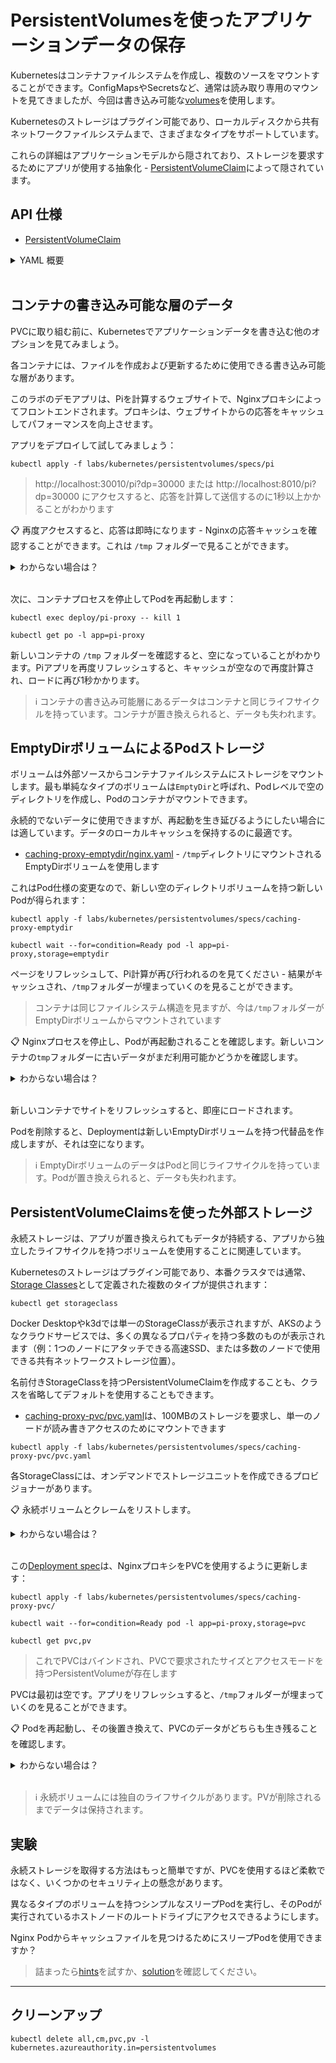 # PersistentVolumesを使ったアプリケーションデータの保存

Kubernetesはコンテナファイルシステムを作成し、複数のソースをマウントすることができます。ConfigMapsやSecretsなど、通常は読み取り専用のマウントを見てきましたが、今回は書き込み可能な[volumes](https://kubernetes.io/docs/concepts/storage/volumes/)を使用します。

Kubernetesのストレージはプラグイン可能であり、ローカルディスクから共有ネットワークファイルシステムまで、さまざまなタイプをサポートしています。

これらの詳細はアプリケーションモデルから隠されており、ストレージを要求するためにアプリが使用する抽象化 - [PersistentVolumeClaim](https://kubernetes.io/docs/concepts/storage/persistent-volumes/#introduction)によって隠されています。

## API 仕様

- [PersistentVolumeClaim](https://kubernetes.io/docs/reference/generated/kubernetes-api/v1.20/#persistentvolumeclaim-v1-core)

<details>
  <summary>YAML 概要</summary>

最も単純なPersistentVolumeClaim (PVC) は以下のようになります：



```
apiVersion: v1
kind: PersistentVolumeClaim
metadata:
  name: small-pvc
spec:
  accessModes:
    - ReadWriteOnce
  resources:
    requests:
      storage: 100Mi
```


ConfigMapsやSecretsと同様に、Podの仕様でボリュームを参照するためにPVC名を使用します。PVC仕様ではその要件が定義されます：

* `accessModes` - ストレージが読み取り専用か読み書き可能か、そしてそれが一つのノードに限定されるか多くのノードでアクセス可能かを記述します
* `resources` - PVCが必要とするストレージの量

Pod仕様には、コンテナファイルシステムにマウントするPVCボリュームを含めることができます：



```
volumes:
  - name: cache-volume
    persistentVolumeClaim:
      claimName: small-pvc
```


</details><br />

## コンテナの書き込み可能な層のデータ

PVCに取り組む前に、Kubernetesでアプリケーションデータを書き込む他のオプションを見てみましょう。

各コンテナには、ファイルを作成および更新するために使用できる書き込み可能な層があります。

このラボのデモアプリは、Piを計算するウェブサイトで、Nginxプロキシによってフロントエンドされます。プロキシは、ウェブサイトからの応答をキャッシュしてパフォーマンスを向上させます。

アプリをデプロイして試してみましょう：


```
kubectl apply -f labs/kubernetes/persistentvolumes/specs/pi
```


> http://localhost:30010/pi?dp=30000 または http://localhost:8010/pi?dp=30000 にアクセスすると、応答を計算して送信するのに1秒以上かかることがわかります

📋 再度アクセスすると、応答は即時になります - Nginxの応答キャッシュを確認することができます。これは `/tmp` フォルダーで見ることができます。

<details>
  <summary>わからない場合は？</summary>



```
kubectl exec deploy/pi-proxy -- ls /tmp
```


</details><br />

次に、コンテナプロセスを停止してPodを再起動します：



```
kubectl exec deploy/pi-proxy -- kill 1

kubectl get po -l app=pi-proxy
```


新しいコンテナの `/tmp` フォルダーを確認すると、空になっていることがわかります。Piアプリを再度リフレッシュすると、キャッシュが空なので再度計算され、ロードに再び1秒かかります。

> ℹ コンテナの書き込み可能層にあるデータはコンテナと同じライフサイクルを持っています。コンテナが置き換えられると、データも失われます。

## EmptyDirボリュームによるPodストレージ

ボリュームは外部ソースからコンテナファイルシステムにストレージをマウントします。最も単純なタイプのボリュームは`EmptyDir`と呼ばれ、Podレベルで空のディレクトリを作成し、Podのコンテナがマウントできます。

永続的でないデータに使用できますが、再起動を生き延びるようにしたい場合には適しています。データのローカルキャッシュを保持するのに最適です。

- [caching-proxy-emptydir/nginx.yaml](specs/caching-proxy-emptydir/nginx.yaml) - `/tmp`ディレクトリにマウントされるEmptyDirボリュームを使用します

これはPod仕様の変更なので、新しい空のディレクトリボリュームを持つ新しいPodが得られます：



```
kubectl apply -f labs/kubernetes/persistentvolumes/specs/caching-proxy-emptydir

kubectl wait --for=condition=Ready pod -l app=pi-proxy,storage=emptydir
```


ページをリフレッシュして、Pi計算が再び行われるのを見てください - 結果がキャッシュされ、`/tmp`フォルダーが埋まっていくのを見ることができます。

> コンテナは同じファイルシステム構造を見ますが、今は`/tmp`フォルダーがEmptyDirボリュームからマウントされています

📋 Nginxプロセスを停止し、Podが再起動されることを確認します。新しいコンテナの`tmp`フォルダーに古いデータがまだ利用可能かどうかを確認します。

<details>
  <summary>わからない場合は？</summary>



```
kubectl exec deploy/pi-proxy -- kill 1

kubectl get pods -l app=pi-proxy,storage=emptydir 

kubectl exec deploy/pi-proxy -- ls /tmp
```


</details><br />

新しいコンテナでサイトをリフレッシュすると、即座にロードされます。

Podを削除すると、Deploymentは新しいEmptyDirボリュームを持つ代替品を作成しますが、それは空になります。

> ℹ EmptyDirボリュームのデータはPodと同じライフサイクルを持っています。Podが置き換えられると、データも失われます。

## PersistentVolumeClaimsを使った外部ストレージ

永続ストレージは、アプリが置き換えられてもデータが持続する、アプリから独立したライフサイクルを持つボリュームを使用することに関連しています。

Kubernetesのストレージはプラグイン可能であり、本番クラスタでは通常、[Storage Classes](https://kubernetes.io/docs/concepts/storage/storage-classes/)として定義された複数のタイプが提供されます：


```
kubectl get storageclass
```


Docker Desktopやk3dでは単一のStorageClassが表示されますが、AKSのようなクラウドサービスでは、多くの異なるプロパティを持つ多数のものが表示されます（例：1つのノードにアタッチできる高速SSD、または多数のノードで使用できる共有ネットワークストレージ位置）。

名前付きStorageClassを持つPersistentVolumeClaimを作成することも、クラスを省略してデフォルトを使用することもできます。

- [caching-proxy-pvc/pvc.yaml](specs/caching-proxy-pvc/pvc.yaml)は、100MBのストレージを要求し、単一のノードが読み書きアクセスのためにマウントできます


```
kubectl apply -f labs/kubernetes/persistentvolumes/specs/caching-proxy-pvc/pvc.yaml
```


各StorageClassには、オンデマンドでストレージユニットを作成できるプロビジョナーがあります。


📋 永続ボリュームとクレームをリストします。

<details>
  <summary>わからない場合は？</summary>



```
kubectl get pvc

kubectl get persistentvolumes
```


> 一部のプロビジョナーはPVCが作成されるとすぐにストレージを作成します - 他のものはPVCがPodによって要求されるのを待ちます

</details><br />


この[Deployment spec](specs/caching-proxy-pvc/nginx.yaml)は、NginxプロキシをPVCを使用するように更新します：



```
kubectl apply -f labs/kubernetes/persistentvolumes/specs/caching-proxy-pvc/

kubectl wait --for=condition=Ready pod -l app=pi-proxy,storage=pvc

kubectl get pvc,pv
```


> これでPVCはバインドされ、PVCで要求されたサイズとアクセスモードを持つPersistentVolumeが存在します

PVCは最初は空です。アプリをリフレッシュすると、`/tmp`フォルダーが埋まっていくのを見ることができます。

📋 Podを再起動し、その後置き換えて、PVCのデータがどちらも生き残ることを確認します。

<details>
  <summary>わからない場合は？</summary>



```
# コンテナを終了させる
kubectl exec deploy/pi-proxy -- kill 1

kubectl get pods -l app=pi-proxy,storage=pvc

kubectl exec deploy/pi-proxy -- ls /tmp
```

```
# Podを置き換えるためにロールアウトを強制する
kubectl rollout restart deploy/pi-proxy

kubectl get pods -l app=pi-proxy,storage=pvc

kubectl exec deploy/pi-proxy -- ls /tmp
```

再度アプリを試してみてください。新しいPodでもキャッシュからのレスポンスが提供されるため、非常に高速になります。

</details><br />

> ℹ 永続ボリュームには独自のライフサイクルがあります。PVが削除されるまでデータは保持されます。

## 実験

永続ストレージを取得する方法はもっと簡単ですが、PVCを使用するほど柔軟ではなく、いくつかのセキュリティ上の懸念があります。

異なるタイプのボリュームを持つシンプルなスリープPodを実行し、そのPodが実行されているホストノードのルートドライブにアクセスできるようにします。

Nginx Podからキャッシュファイルを見つけるためにスリープPodを使用できますか？

> 詰まったら[hints](hints_jp.md)を試すか、[solution](solution_jp.md)を確認してください。

___

## クリーンアップ



```
kubectl delete all,cm,pvc,pv -l kubernetes.azureauthority.in=persistentvolumes
```
